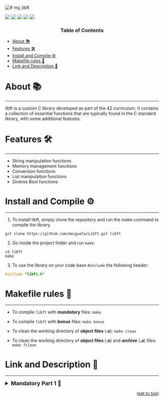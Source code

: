 ![# my_libft](https://github.com/mmiguelo/42_project_badges/blob/main/covers/cover-libft-bonus.png)

<p>
    <img src="https://img.shields.io/badge/score-125%20%2F%20100-success?style=for-the-badge" />
    <img src="https://img.shields.io/github/repo-size/mmiguelo/Libft?style=for-the-badge&logo=github">
    <img src="https://img.shields.io/github/languages/count/mmiguelo/Libft?style=for-the-badge&logo=" />
    <img src="https://img.shields.io/github/languages/top/mmiguelo/Libft?style=for-the-badge" />
    <img src="https://img.shields.io/github/last-commit/mmiguelo/Libft?style=for-the-badge" />
</p>


<h3 align=center>Table of Contents</h3>

<!-- mtoc-start -->

* [About 📚](#about-)
* [Features 🛠️](#features-)
* [Install and Compile ⚙️](#installation-)
* [Makefile rules 🔧](#makefile-rules-)
* [Link and Description 🔗](#link-and-description)


<!-- mtoc-end -->

<div/>



<div align=left>


# About 📚
___
libft is a custom C library developed as part of the 42 curriculum. It contains a collection of essential functions that are typically found in the C standard library, with some additional features.

# Features 🛠️
___
- String manipulation functions
- Memory management functions
- Conversion functions
- List manipulation functions
- Diverse Bool functions

# Install and Compile ⚙️
___
1. To install libft, simply clone the repository and run the make command to compile the library.

```
git clone https://github.com/mmiguelo/Libft.git libft
```

2. Go inside the project folder and run `make`:

```
cd libft
make
```

3. To use the library on your code base `#include` the following header:

```c
#include "libft.h"
```

# Makefile rules 🔧
___
- To compile `libft` with **mandatory** files: `make`

- To compile `libft` with **bonus** files: `make bonus`

- To clean the working directory of **object files** (**.o**): `make clean`

- To clean the working directory of **object files** (**.o**) and **archive** (**.a**) files: `make fclean`

# Link and Description 🔗
___
<details>
	<summary style="font-size: 18px; font-weight: bold;">Mandatory Part 1 📝</summary>
<ul>
	
| Functions | Description |
| --------------- | --------------- |
| ft_salpha | --------------- |
| ft_isdigit | --------------- |
| ft_isalnum | --------------- |
| ft_isascii | --------------- |
| ft_isprint | --------------- |
| ft_strlen | --------------- |
| ft_strlcpy | --------------- |
| ft_strlcat | --------------- |
| ft_strchr | --------------- |
| ft_strrchr | --------------- |
| ft_strncmp | --------------- |
| ft_strnstr | --------------- |
| ft_bzero | --------------- |
| ft_calloc | --------------- |
| ft_strdup | --------------- |
| ft_memset | --------------- |
| ft_memcpy | --------------- |
| ft_memmove | --------------- |
| ft_memchr | --------------- |
| ft_memcmp | --------------- |
| ft_toupper | --------------- |
| ft_tolower | --------------- |
| ft_atoi | --------------- |
	
</details>

<p align="right">(<a href="#readme-top">get to top</a>)</p>
